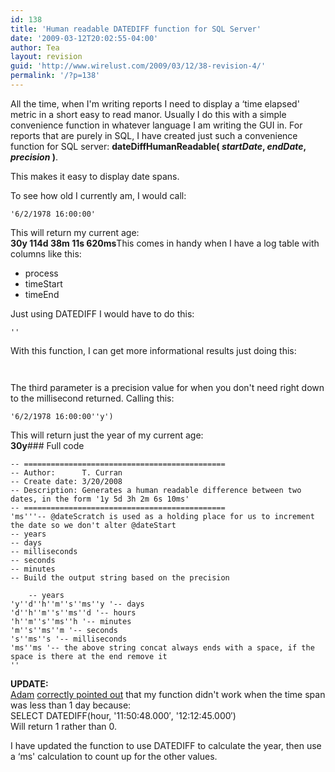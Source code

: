 ```yaml
---
id: 138
title: 'Human readable DATEDIFF function for SQL Server'
date: '2009-03-12T20:02:55-04:00'
author: Tea
layout: revision
guid: 'http://www.wirelust.com/2009/03/12/38-revision-4/'
permalink: '/?p=138'
---
```


All the time, when I'm writing reports I need to display a ‘time elapsed' metric in a short easy to read manor. Usually I do this with a simple convenience function in whatever language I am writing the GUI in. For reports that are purely in SQL, I have created just such a convenience function for SQL server: **dateDiffHumanReadable( *startDate*, *endDate*, *precision* )**.

This makes it easy to display date spans.

To see how old I currently am, I would call:

```tsql
'6/2/1978 16:00:00'
```

  
This will return my current age:  
**30y 114d 38m 11s 620ms**This comes in handy when I have a log table with columns like this:

- process
- timeStart
- timeEnd

Just using DATEDIFF I would have to do this:

```tsql
''
```

With this function, I can get more informational results just doing this:

```tsql
 
```

The third parameter is a precision value for when you don't need right down to the millisecond returned. Calling this:

```tsql
'6/2/1978 16:00:00''y')
```

  
This will return just the year of my current age:  
**30y**### Full code

```tsql
-- =============================================
-- Author:		T. Curran
-- Create date: 3/20/2008
-- Description:	Generates a human readable difference between two dates, in the form '1y 5d 3h 2m 6s 10ms'
-- =============================================
'ms'''-- @dateScratch is used as a holding place for us to increment the date so we don't alter @dateStart
-- years
-- days
-- milliseconds
-- seconds  
-- minutes  
-- Build the output string based on the precision
 
	-- years
'y''d''h''m''s''ms''y '-- days
'd''h''m''s''ms''d '-- hours
'h''m''s''ms''h '-- minutes
'm''s''ms''m '-- seconds
's''ms''s '-- milliseconds
'ms''ms '-- the above string concat always ends with a space, if the space is there at the end remove it
''
```

**UPDATE:**  
[Adam](http://blog.adamclerk.com) [correctly pointed out](http://blog.adamclerk.com/2009/03/human-readable-datediff/) that my function didn't work when the time span was less than 1 day because:  
SELECT DATEDIFF(hour, '11:50:48.000′, '12:12:45.000′)  
Will return 1 rather than 0.

I have updated the function to use DATEDIFF to calculate the year, then use a ‘ms' calculation to count up for the other values.